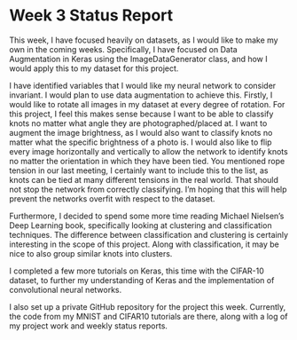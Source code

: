 # Week 3 Status Report

This week, I have focused heavily on datasets, as I would like to make my own in the coming weeks. 
Specifically, I have focused on Data Augmentation in Keras using the ImageDataGenerator class, and how I would apply this to my dataset for this project. 

I have identified variables that I would like my neural network to consider invariant. 
I would plan to use data augmentation to achieve this. 
Firstly, I would like to rotate all images in my dataset at every degree of rotation. 
For this project, I feel this makes sense because I want to be able to classify knots no matter what angle they are photographed/placed at. 
I want to augment the image brightness, as I would also want to classify knots no matter what the specific brightness of a photo is. 
I would also like to flip every image horizontally and vertically to allow the network to identify knots no matter the orientation in which they have been tied. 
You mentioned rope tension in our last meeting, I certainly want to include this to the list, as knots can be tied at many different tensions in the real world. 
That should not stop the network from correctly classifying. 
I’m hoping that this will help prevent the networks overfit with respect to the dataset.

Furthermore, I decided to spend some more time reading Michael Nielsen’s Deep Learning book, specifically looking at clustering and classification techniques. 
The difference between classification and clustering is certainly interesting in the scope of this project. 
Along with classification, it may be nice to also group similar knots into clusters.

I completed a few more tutorials on Keras, this time with the CIFAR-10 dataset, to further my understanding of Keras and the implementation of convolutional neural networks. 

I also set up a private GitHub repository for the project this week. 
Currently, the code from my MNIST and CIFAR10 tutorials are there, along with a log of my project work and weekly status reports.
